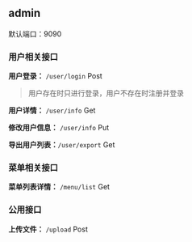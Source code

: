 ## admin

默认端口：9090

### 用户相关接口
**用户登录：** `/user/login` Post
>用户存在时只进行登录，用户不存在时注册并登录

**用户详情：** `/user/info` Get

**修改用户信息：** `/user/info` Put

**导出用户列表：**`/user/export` Get

### 菜单相关接口

**菜单列表详情：** `/menu/list` Get

### 公用接口
**上传文件：** `/upload` Post

